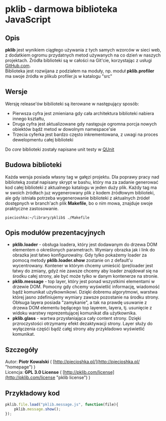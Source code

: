 pklib - darmowa biblioteka JavaScript
=====================================

Opis
-----

**pklib** jest wynikiem ciągłego używania z tych samych wzorców w sieci web, 
z dodatkiem ogromu przydatnych metod używanych na co dzień w naszych projektach. 
Źródła biblioteki są w całości na Git'cie, korzystając z usługi [GitHub.com](http://www.github.com "GitHub").<br />
Biblioteka jest rozwijana z podziałem na moduły, np. moduł **pklib.profiler** ma swoje źródła w plikub profiler.js w katalogu "src"

Wersje
-----------------

Wersję release'ów bibilioteki są iterowane w następujący sposób:

* Pierwsza cyfra jest zmieniana gdy cała architektura biblioteki nabiera innego kształtu,
* Druga cyfra jest aktualizowane gdy następuje ogromna porcja nowych obiektów bądź metod w dowolnym namespace'sie
* Trzecia cyferka jest bardzo często inkrementowana, z uwagi na proces dewelopmentu całej biblioteki

Do *core* biblioteki zostały napisane unit testy w [QUnit](http://docs.jquery.com/Qunit "QUnit")

Budowa biblioteki
-----------------

Każda wersja posiada własny tag w gałęzi projektu. Dla poprawy pracy nad biblioteką został napisany skrypt w bashu,
który ma za zadanie generować kod całej biblioteki z aktualnego katalogu w jeden duży plik. 
Każdy tag ma w swoich żródłach juz wygenerowany plik z kodem źródłowym biblioteki, ale gdy istniała potrzeba 
wygenerowanie biblioteki z aktualnych źródeł dostępnych w branch'ach plik **Makefile**, bo o nim mowa,
znajduje swoje praktyczne zastosowanie.

`piecioshka:~/library/pklib$ ./Makefile`


Opis modułów prezentacyjnych
----------------------------

* **pklib.loader** - obsługa loadera, który jest dodawanym do drzewa DOM elementem o określonych parametrach.
Wymiary obrazka jak i link do obrazka jest łatwo konfigurowalny.
Gdy tylko pokażemy loader za pomocą metody **pklib.loader.show** zostanie on z default'u wycentrowany.
Kontener w którym chcemy umieścić (pre)loader jest łatwy do zmiany, gdyż nie zawsze chcemy aby 
loader znajdował się na środku całej strony, ale być może tylko w danym kontenerze na stronie.  
* **pklib.message** - top layer, który jest ponad wszystkimi elementami w drzewie DOM.
Pomocny gdy chcemy wyświetlić informację, wiadomość bądź komunikat użytkownikowi.
Dzięki dobremu algorytmowi, warstwa której jasno zdefiniujemy wymiary zawsze pozostanie na środku strony.
Obłsuga layera posiada "zamykanie", a tak na prawdę usuwanie z drzewa DOM elementu będącego top layerem, 
layera, tj. usunięcie z widoku warstwy reprezentującej komunikat dla użytkownika.
* **pklib.glass** - wartwa przysłaniająca cały content strony. 
Dzięki przroczystości otrzymamy efekt dezaktywacji strony. 
Layer służy do wyłączenia częśći bądź całęj strony aby przykładowo wyświetlić komunikat.

Szczegóły
---------

Autor: **Piotr Kowalski** ( [http://piecioshka.pl/](http://piecioshka.pl/ "homepage") ) <br />
Licencja: **GPL 3.0 License** ( [http://pklib.com/license](http://pklib.com/license "pklib license") ) 


Przykładowy kod
---------------

```js
pklib.file.load("pklib.message.js", function(file){
    pklib.message.show();
});
```


